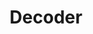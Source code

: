 ---
title: "Decoder"

categories: ['']

tags: ['Decoder']

arabic: ['فاكّ الشَّفرة', 'مفكك الشَّفرة']

publishers: ['تطبيقات أساسية في المعالجة الآلية للغة العربية']

types: "word"

slug: ""
---